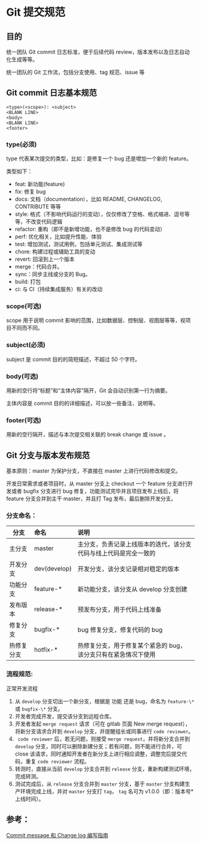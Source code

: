 # Git 提交规范

## 目的

统一团队 Git commit 日志标准，便于后续代码 review，版本发布以及日志自动化生成等等。

统一团队的 Git 工作流，包括分支使用、tag 规范、issue 等

## Git commit 日志基本规范

```
<type>(<scope>): <subject>
<BLANK LINE>
<body>
<BLANK LINE>
<footer>
```

### type(必须)

type 代表某次提交的类型，比如：是修复一个 bug 还是增加一个新的 feature。

类型如下：

- feat: 新功能(feature)
- fix: 修复 bug
- docs: 文档（documentation），比如 README, CHANGELOG, CONTRIBUTE 等等
- style: 格式（不影响代码运行的变动），仅仅修改了空格、格式缩进、逗号等等，不改变代码逻辑
- refactor: 重构（即不是新增功能，也不是修改 bug 的代码变动）
- perf: 优化相关，比如提升性能、体验
- test: 增加测试，测试用例，包括单元测试、集成测试等
- chore: 构建过程或辅助工具的变动
- revert: 回滚到上一个版本
- merge：代码合并。
- sync：同步主线或分支的 Bug。
- build: 打包
- ci: 与 CI（持续集成服务）有关的改动

### scope(可选)

scope 用于说明 commit 影响的范围，比如数据层、控制层、视图层等等，视项目不同而不同。

### subject(必须)

subject 是 commit 目的的简短描述，不超过 50 个字符。

### body(可选)

用新的空行将“标题”和“主体内容”隔开，Git 会自动识别第一行为摘要。

主体内容是 commit 目的的详细描述，可以放一些备注、说明等。

### footer(可选)

用新的空行隔开，描述与本次提交相关联的 break change 或 issue 。

## Git 分支与版本发布规范

基本原则：master 为保护分支，不直接在 master 上进行代码修改和提交。

开发日常需求或者项目时，从 master 分支上 checkout 一个 feature 分支进行开发或者 bugfix 分支进行 bug 修复，功能测试完毕并且项目发布上线后，将 feature 分支合并到主干 master，并且打 Tag 发布，最后删除开发分支。

### 分支命名：

| 分支       | 命名           | 说明                                                             |
| ---------- | :------------- | :--------------------------------------------------------------- |
| 主分支     | master         | 主分支，负责记录上线版本的迭代，该分支代码与线上代码是完全一致的 |
| 开发分支   | dev(develop) | 开发分支，该分支记录相对稳定的版本                               |
| 功能分支   | feature-\*     | 新功能分支，该分支从 develop 分支创建                            |
| 发布版本   | release-\*     | 预发布分支，用于代码上线准备                                     |
| 修复分支   | bugfix-\*      | bug 修复分支，修复代码的 bug                                     |
| 热修复分支 | hotfix-\*      | 热修复分支，用于修复某个紧急的 bug，该分支只有在紧急情况下使用   |

### 流程规范:

正常开发流程

1. 从 `develop` 分支切出一个新分支，根据是 功能   还是 bug，命名为 `feature-\*` 或 `bugfix-\*` 分支。
2. 开发者完成开发，提交该分支到远程仓库。
3. 开发者发起 `merge request` 请求（可在 gitlab 页面 New merge request），将新分支请求合并到 `develop` 分支，并提醒组长或同事进行 `code reviewer`。
4. ` code reviewer` 后，若无问题，则接受 `merge request`，并将新分支合并到 `develop` 分支，同时可以删除新建分支；若有问题，则不能进行合并，可 close 该请求，同时通知开发者在新分支上进行相应调整，调整完后提交代码，重复 `code reviewer` 流程。
5. 转测时，直接从当前 `develop` 分支合并到 `release` 分支，重新构建测试环境，完成转测。
6. 测试完成后，从 `release` 分支合并到 `master` 分支，基于 `master` 分支构建生产环境完成上线，并对 `master` 分支打 `tag`， `tag` 名可为 v1.0.0（即：版本号*上线时间）。

## 参考：

[Commit message 和 Change log 编写指南](https://www.ruanyifeng.com/blog/2016/01/commit_message_change_log.html)
